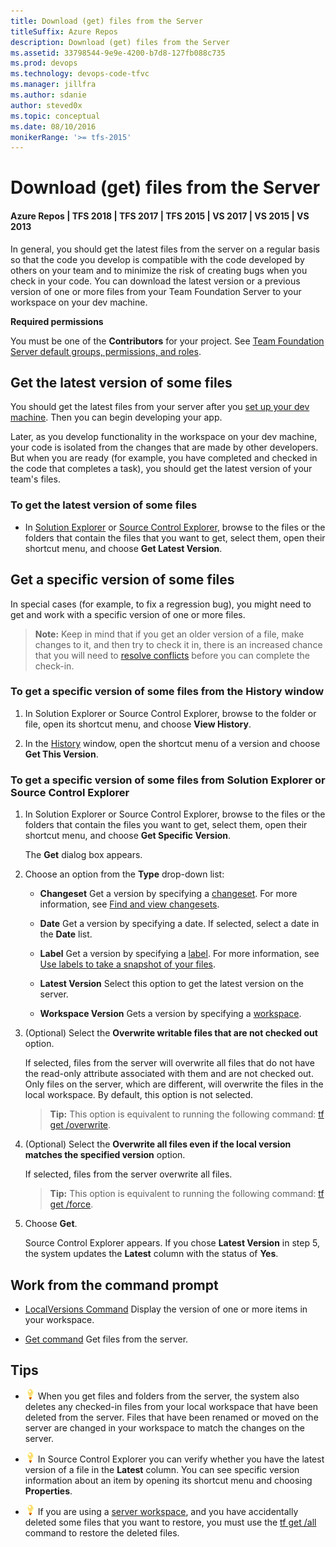 ```yaml
---
title: Download (get) files from the Server
titleSuffix: Azure Repos
description: Download (get) files from the Server
ms.assetid: 33798544-9e9e-4200-b7d8-127fb088c735
ms.prod: devops
ms.technology: devops-code-tfvc
ms.manager: jillfra
ms.author: sdanie
author: steved0x
ms.topic: conceptual
ms.date: 08/10/2016
monikerRange: '>= tfs-2015'
---
```



# Download (get) files from the Server

#### Azure Repos | TFS 2018 | TFS 2017 | TFS 2015 | VS 2017 | VS 2015 | VS 2013

In general, you should get the latest files from the server on a regular basis so that the code you develop is compatible with the code developed by others on your team and to minimize the risk of creating bugs when you check in your code. You can download the latest version or a previous version of one or more files from your Team Foundation Server to your workspace on your dev machine.

**Required permissions**

You must be one of the **Contributors** for your project. See [Team Foundation Server default groups, permissions, and roles](https://msdn.microsoft.com/library/ms253077).

## Get the latest version of some files

You should get the latest files from your server after you [set up your dev machine](set-up-team-foundation-version-control-your-dev-machine.md). Then you can begin developing your app.

Later, as you develop functionality in the workspace on your dev machine, your code is isolated from the changes that are made by other developers. But when you are ready (for example, you have completed and checked in the code that completes a task), you should get the latest version of your team's files.

### To get the latest version of some files

-   In [Solution Explorer](develop-code-manage-pending-changes.md) or [Source Control Explorer](use-source-control-explorer-manage-files-under-version-control.md), browse to the files or the folders that contain the files that you want to get, select them, open their shortcut menu, and choose **Get Latest Version**.

## Get a specific version of some files

In special cases (for example, to fix a regression bug), you might need to get and work with a specific version of one or more files.

>**Note:**
>  Keep in mind that if you get an older version of a file, make changes to it, and then try to check it in, there is an increased chance that you will need to [resolve conflicts](resolve-team-foundation-version-control-conflicts.md) before you can complete the check-in.

### To get a specific version of some files from the History window

1.  In Solution Explorer or Source Control Explorer, browse to the folder or file, open its shortcut menu, and choose **View History**.

2.  In the [History](get-history-item.md) window, open the shortcut menu of a version and choose **Get This Version**.

### To get a specific version of some files from Solution Explorer or Source Control Explorer

1.  In Solution Explorer or Source Control Explorer, browse to the files or the folders that contain the files you want to get, select them, open their shortcut menu, and choose **Get Specific Version**.

    The **Get** dialog box appears.

2.  Choose an option from the **Type** drop-down list:

    -   **Changeset**   Get a version by specifying a [changeset](find-view-changesets.md). For more information, see [Find and view changesets](find-view-changesets.md).

    -   **Date**   Get a version by specifying a date. If selected, select a date in the **Date** list.

    -   **Label**   Get a version by specifying a [label](use-labels-take-snapshot-your-files.md). For more information, see [Use labels to take a snapshot of your files](use-labels-take-snapshot-your-files.md).

    -   **Latest Version**   Select this option to get the latest version on the server.

    -   **Workspace Version**   Gets a version by specifying a [workspace](create-work-workspaces.md).

3.  (Optional) Select the **Overwrite writable files that are not checked out** option.

    If selected, files from the server will overwrite all files that do not have the read-only attribute associated with them and are not checked out. Only files on the server, which are different, will overwrite the files in the local workspace. By default, this option is not selected.

    >**Tip:**
    >  This option is equivalent to running the following command: [tf get /overwrite](get-command.md).

4.  (Optional) Select the **Overwrite all files even if the local version matches the specified version** option.

    If selected, files from the server overwrite all files.

    >**Tip:**
    >  This option is equivalent to running the following command: [tf get /force](get-command.md).

5.  Choose **Get**.

    Source Control Explorer appears. If you chose **Latest Version** in step 5, the system updates the **Latest** column with the status of **Yes**.

## Work from the command prompt

-    [LocalVersions Command](localversions-command.md)  Display the version of one or more items in your workspace.

-    [Get command](get-command.md)  Get files from the server.

## Tips

-   ![Tip](_img/download-get-files-from-server/IC572374.png) When you get files and folders from the server, the system also deletes any checked-in files from your local workspace that have been deleted from the server. Files that have been renamed or moved on the server are changed in your workspace to match the changes on the server.

-   ![Tip](_img/download-get-files-from-server/IC572374.png) In Source Control Explorer you can verify whether you have the latest version of a file in the **Latest** column. You can see specific version information about an item by opening its shortcut menu and choosing **Properties**.

-   ![Tip](_img/download-get-files-from-server/IC572374.png) If you are using a [server workspace](decide-between-using-local-server-workspace.md), and you have accidentally deleted some files that you want to restore, you must use the [tf get /all](get-command.md) command to restore the deleted files.
